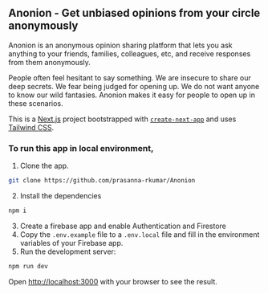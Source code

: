 ## Anonion - Get unbiased opinions from your circle anonymously

Anonion is an anonymous opinion sharing platform that lets you ask anything to your friends, families, colleagues, etc, and receive responses from them anonymously.

People often feel hesitant to say something. We are insecure to share our deep secrets. We fear being judged for opening up. We do not want anyone to know our wild fantasies. Anonion makes it easy for people to open up in these scenarios.

This is a [Next.js](https://nextjs.org/) project bootstrapped with [`create-next-app`](https://github.com/vercel/next.js/tree/canary/packages/create-next-app) and uses [Tailwind CSS](https://tailwindcss.com/docs/guides/nextjs).

### To run this app in local environment, 
1. Clone the app.
```bash
git clone https://github.com/prasanna-rkumar/Anonion
```
2. Install the dependencies
```bash
npm i
```
3. Create a firebase app and enable Authentication and Firestore
4. Copy the `.env.example` file to a `.env.local` file and fill in the environment variables of your Firebase app.
5. Run the development server:
```bash
npm run dev
```

Open [http://localhost:3000](http://localhost:3000) with your browser to see the result.
